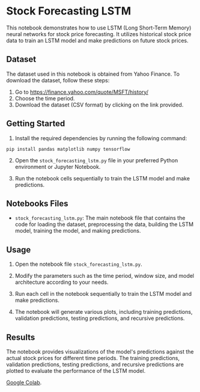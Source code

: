 # Stock Forecasting LSTM

This notebook demonstrates how to use LSTM (Long Short-Term Memory) neural networks for stock price forecasting. It utilizes historical stock price data to train an LSTM model and make predictions on future stock prices.

## Dataset

The dataset used in this notebook is obtained from Yahoo Finance. To download the dataset, follow these steps:
1. Go to https://finance.yahoo.com/quote/MSFT/history/
2. Choose the time period.
3. Download the dataset (CSV format) by clicking on the link provided.

## Getting Started

1. Install the required dependencies by running the following command:
```
pip install pandas matplotlib numpy tensorflow
```
2. Open the `stock_forecasting_lstm.py` file in your preferred Python environment or Jupyter Notebook.

3. Run the notebook cells sequentially to train the LSTM model and make predictions.

## Notebooks Files

- `stock_forecasting_lstm.py`: The main notebook file that contains the code for loading the dataset, preprocessing the data, building the LSTM model, training the model, and making predictions.

## Usage

1. Open the notebook file `stock_forecasting_lstm.py`.

2. Modify the parameters such as the time period, window size, and model architecture according to your needs.

3. Run each cell in the notebook sequentially to train the LSTM model and make predictions.

4. The notebook will generate various plots, including training predictions, validation predictions, testing predictions, and recursive predictions.

## Results

The notebook provides visualizations of the model's predictions against the actual stock prices for different time periods. The training predictions, validation predictions, testing predictions, and recursive predictions are plotted to evaluate the performance of the LSTM model.

[Google Colab](https://colab.research.google.com/drive/1sTlRq5xTpv96r7NZx9WaaNjqUvG0B7U1).



